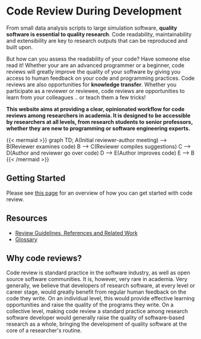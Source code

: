 # Code Review During Development

From small data analysis scripts to large simulation software, **quality
software is essential to quality research**. Code readability,
maintainability and extensibility are key to research outputs that
can be reproduced and built upon.

But how can you assess the readability of your code? Have someone else
read it!  Whether your are an advanced programmer or a beginner, code
reviews will greatly improve the quality of your software by giving
you access to human feedback on your code and programming
practices. Code reviews are also opportunities for **knowledge
transfer**. Whether you participate as a reviewer or reviewee, code
reviews are opportunities to learn from your colleagues .. or teach
them a few tricks!

**This website aims at providing a clear, opinionated workflow
for code reviews among researchers in academia. It is designed to be
accessible by researchers at all levels, from research students to
senior professors, whether they are new to programming or software
engineering experts.**

{{< mermaid >}}
graph TD;
  A(Initial reviewer-author meeting) --> B(Reviewer examines code)
  B --> C(Reviewer compiles suggestions)
  C --> D(Author and reviewer go over code)
  D --> E(Author improves code)
  E --> B
{{< /mermaid >}}

## Getting Started
Please see [this page](flowcharts/high-level)
for an overview of how you can get started with code review.

## Resources
* [Review Guidelines, References and Related Work](guidelines-refs-related)
* [Glossary](glossary)

## Why code reviews?

Code review is standard practice in the software industry, as well as
open source software communities. It is, however, very rare in
academia.  Very generally, we believe that developers of research
software, at every level or career stage, would greatly benefit from
regular human feedback on the code they write. On an individual level,
this would provide effective learning opportunities and raise the
quality of the programs they write. On a collective level, making code
review a standard practice among research software developer would
generally raise the quality of software-based research as a whole,
bringing the development of quality software at the core of a
researcher's routine.
